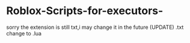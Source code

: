 # Roblox-Scripts-for-executors-
sorry the extension is still txt,i may change it in the future
(UPDATE) .txt change to .lua
